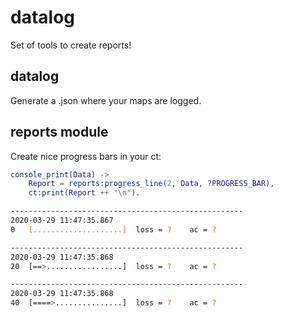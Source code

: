# datalog
Set of tools to create reports! 


## datalog
Generate a .json where your maps are logged. 


## reports module
Create nice progress bars in your ct:
```erlang
console_print(Data) -> 
    Report = reports:progress_line(2, Data, ?PROGRESS_BAR),
    ct:print(Report ++ "\n").
```

```sh
----------------------------------------------------
2020-03-29 11:47:35.867
0	[....................]	loss = ?	ac = ?	

----------------------------------------------------
2020-03-29 11:47:35.868
20	[==>.................]	loss = ?	ac = ?	

----------------------------------------------------
2020-03-29 11:47:35.868
40	[====>...............]	loss = ?	ac = ?	

```




